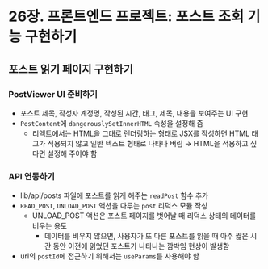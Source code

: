 # 26장. 프론트엔드 프로젝트: 포스트 조회 기능 구현하기

## 포스트 읽기 페이지 구현하기

### PostViewer UI 준비하기

- 포스트 제목, 작성자 계정명, 작성된 시간, 태그, 제목, 내용을 보여주는 UI 구현
- `PostContent`에 `dangerouslySetInnerHTML` 속성을 설정해 줌
    - 리액트에서는 HTML을 그대로 렌더링하는 형태로 JSX를 작성하면 HTML 태그가 적용되지 않고 일반 텍스트 형태로 나타나 버림 → HTML을 적용하고 싶다면 설정해 주어야 함

### API 연동하기

- lib/api/posts 파일에 포스트를 읽게 해주는 `readPost` 함수 추가
- `READ_POST`, `UNLOAD_POST` 액션을 다루는 `post` 리덕스 모듈 작성
    - UNLOAD_POST 액션은 포스트 페이지를 벗어날 때 리덕스 상태의 데이터를 비우는 용도
        - 데이터를 비우지 않으면, 사용자가 또 다른 포스트를 읽을 때 아주 짧은 시간 동안 이전에 읽었던 포스트가 나타나는 깜박임 현상이 발생함
- url의 `postId`에 접근하기 위해서는 `useParams`를 사용해야 함
